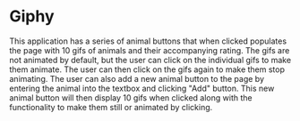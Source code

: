 # Giphy
This application has a series of animal buttons that when clicked populates the page with 10 gifs of animals
and their accompanying rating.  The gifs are not animated by default, but the user can click on the individual
gifs to make them animate.  The user can then click on the gifs again to make them stop animating.  The user can
also add a new animal button to the page by entering the animal into the textbox and clicking "Add" button.  This
new animal button will then display 10 gifs when clicked along with the functionality to make them still or animated
by clicking.
